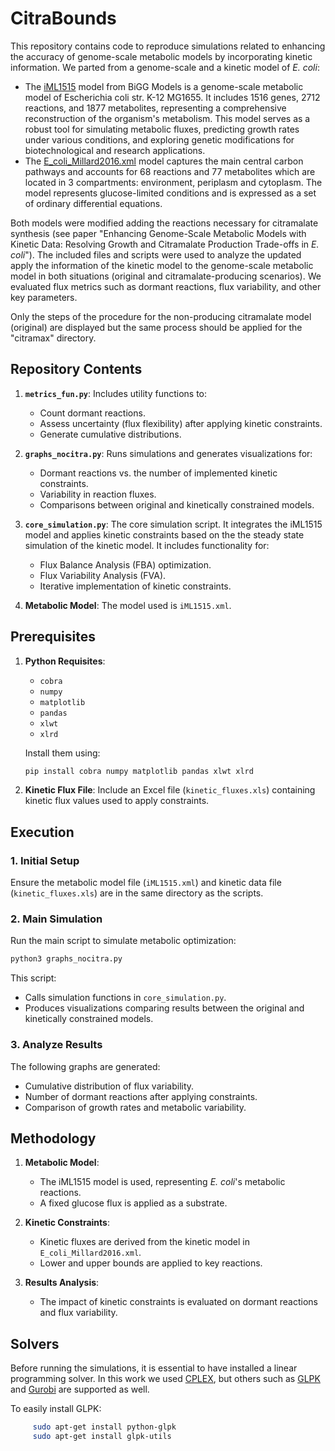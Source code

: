 # CitraBounds

This repository contains code to reproduce simulations related to enhancing the accuracy of genome-scale metabolic models by incorporating kinetic information. We parted from a genome-scale and a kinetic model of *E. coli*:
- The [iML1515](http://bigg.ucsd.edu/models/iML1515) model from BiGG Models is a genome-scale metabolic model of Escherichia coli str. K-12 MG1655. It includes 1516 genes, 2712 reactions, and 1877 metabolites, representing a comprehensive reconstruction of the organism's metabolism. This model serves as a robust tool for simulating metabolic fluxes, predicting growth rates under various conditions, and exploring genetic modifications for biotechnological and research applications.
- The [E_coli_Millard2016.xml](https://journals.plos.org/ploscompbiol/article?id=10.1371/journal.pcbi.1005396) model captures the main central carbon pathways and accounts for 68 reactions and 77 metabolites which are located in 3 compartments: environment, periplasm and cytoplasm. The model represents glucose-limited conditions and is expressed as a set of ordinary differential equations.

Both models were modified adding the reactions necessary for citramalate synthesis (see paper "Enhancing Genome-Scale Metabolic Models with Kinetic Data: Resolving Growth and Citramalate Production Trade-offs in *E. coli*").
The included files and scripts were used to analyze the updated apply the information of the kinetic model to the genome-scale metabolic model in both situations (original and citramalate-producing scenarios). We evaluated flux metrics such as dormant reactions, flux variability, and other key parameters. 

 Only the steps of the procedure for the non-producing citramalate model (original) are displayed but the same process should be applied for the "citramax" directory.

## Repository Contents

1. **`metrics_fun.py`**: Includes utility functions to:
   - Count dormant reactions.
   - Assess uncertainty (flux flexibility) after applying kinetic constraints.
   - Generate cumulative distributions.

2. **`graphs_nocitra.py`**: Runs simulations and generates visualizations for:
   - Dormant reactions vs. the number of implemented kinetic constraints.
   - Variability in reaction fluxes.
   - Comparisons between original and kinetically constrained models.

3. **`core_simulation.py`**: The core simulation script. It integrates the iML1515 model and applies kinetic constraints based on the the steady state simulation of the kinetic model. It includes functionality for:
   - Flux Balance Analysis (FBA) optimization.
   - Flux Variability Analysis (FVA).
   - Iterative implementation of kinetic constraints.

4. **Metabolic Model**: The model used is `iML1515.xml`.

## Prerequisites

1. **Python Requisites**:
   - `cobra`
   - `numpy`
   - `matplotlib`
   - `pandas`
   - `xlwt`
   - `xlrd`

   Install them using:
   ```bash
   pip install cobra numpy matplotlib pandas xlwt xlrd
   ```

2. **Kinetic Flux File**:
   Include an Excel file (`kinetic_fluxes.xls`) containing kinetic flux values used to apply constraints.

## Execution

### 1. Initial Setup
Ensure the metabolic model file (`iML1515.xml`) and kinetic data file (`kinetic_fluxes.xls`) are in the same directory as the scripts.

### 2. Main Simulation
Run the main script to simulate metabolic optimization:
```bash
python3 graphs_nocitra.py
```

This script:
- Calls simulation functions in `core_simulation.py`.
- Produces visualizations comparing results between the original and kinetically constrained models.

### 3. Analyze Results
The following graphs are generated:
- Cumulative distribution of flux variability.
- Number of dormant reactions after applying constraints.
- Comparison of growth rates and metabolic variability.

## Methodology

1. **Metabolic Model**:
   - The iML1515 model is used, representing *E. coli*'s metabolic reactions.
   - A fixed glucose flux is applied as a substrate.

2. **Kinetic Constraints**:
   - Kinetic fluxes are derived from the kinetic model in `E_coli_Millard2016.xml`.
   - Lower and upper bounds are applied to key reactions.

3. **Results Analysis**:
   - The impact of kinetic constraints is evaluated on dormant reactions and flux variability.

## Solvers

Before running the simulations, it is essential to have installed a linear programming solver. In this work we used [CPLEX](https://www.ibm.com/es-es/products/ilog-cplex-optimization-studio), but others such as [GLPK](https://www.gnu.org/software/glpk/) and [Gurobi](https://www.gurobi.com/) are supported as well.

To easily install GLPK:

```bash
     sudo apt-get install python-glpk
     sudo apt-get install glpk-utils
```
